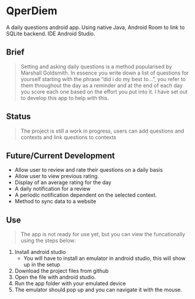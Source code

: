 # QperDiem
A daily questions android app. Using native Java, Android Room to link to SQLite backend. IDE Android Studio.


## Brief
> Setting and asking daily questions is a method popularised by Marshall Goldsmith. In essence you write down a list of questions for yourself starting with the phrase “did i do my best to…”, you refer to them throughout the day as a reminder and at the end of each day you score each one based on the effort you put into it.
I have set out to develop this app to help with this. 

## Status
> The project is still a work in progress, users can add questions and contexts and link questions to contexts

## Future/Current Development
* Allow user to review and rate their questions on a daily basis 
* Allow user to view previous rating. 
* Display of an average rating for the day
* A daily notification for a review
* A periodic notification dependent on the selected context. 
* Method to sync data to a website


## Use
> The app is not ready for use yet, but you can view the funcationally using the steps below: 
1. Install android studio 
    * You will have to install an emulator in android studio, this will show up in the setup
2. Download the project files from github
3. Open the file with android studio. 
4. Run the app folder with your emulated device 
5. The emulator should pop up and you can navigate it with the mouse.



